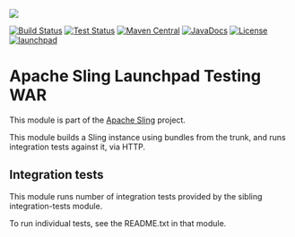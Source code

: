 [<img src="https://sling.apache.org/res/logos/sling.png"/>](https://sling.apache.org)

 [![Build Status](https://builds.apache.org/buildStatus/icon?job=Sling/sling-org-apache-sling-launchpad-testing-war/master)](https://builds.apache.org/job/Sling/job/sling-org-apache-sling-launchpad-testing-war/job/master) [![Test Status](https://img.shields.io/jenkins/t/https/builds.apache.org/job/Sling/job/sling-org-apache-sling-launchpad-testing-war/job/master.svg)](https://builds.apache.org/job/Sling/job/sling-org-apache-sling-launchpad-testing-war/job/master/test_results_analyzer/) [![Maven Central](https://maven-badges.herokuapp.com/maven-central/org.apache.sling/org.apache.sling.launchpad.testing-war/badge.svg)](https://search.maven.org/#search%7Cga%7C1%7Cg%3A%22org.apache.sling%22%20a%3A%22org.apache.sling.launchpad.testing-war%22) [![JavaDocs](https://www.javadoc.io/badge/org.apache.sling/org.apache.sling.launchpad.testing-war.svg)](https://www.javadoc.io/doc/org.apache.sling/org.apache.sling.launchpad.testing-war) [![License](https://img.shields.io/badge/License-Apache%202.0-blue.svg)](https://www.apache.org/licenses/LICENSE-2.0) [![launchpad](https://sling.apache.org/badges/group-launchpad.svg)](https://github.com/apache/sling-aggregator/blob/master/docs/groups/launchpad.md)

# Apache Sling Launchpad Testing WAR

This module is part of the [Apache Sling](https://sling.apache.org) project.

This module builds a Sling instance using bundles from the trunk, and
runs integration tests against it, via HTTP.

## Integration tests

This module runs number of integration tests provided by the sibling 
integration-tests module.

To run individual tests, see the README.txt in that module.
